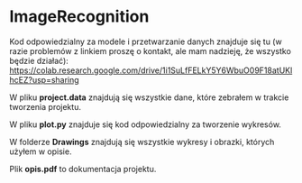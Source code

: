# ImageRecognition

Kod odpowiedzialny za modele i przetwarzanie danych znajduje się tu (w razie problemów z linkiem proszę o kontakt, ale mam nadzieję, że wszystko będzie działać): 
https://colab.research.google.com/drive/1i1SuLfFELkY5Y6WbuO09F18atUKlhcEZ?usp=sharing

W pliku **project.data** znajdują się wszystkie dane, które zebrałem w trakcie tworzenia projektu.

W pliku **plot.py** znajduje się kod odpowiedzialny za tworzenie wykresów.

W folderze **Drawings** znajdują się wszystkie wykresy i obrazki, których użyłem w opisie.

Plik **opis.pdf** to dokumentacja projektu.
